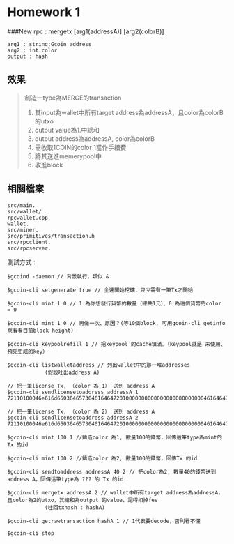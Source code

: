# Homework 1
###New rpc : mergetx [arg1(addressA)] [arg2(colorB)]

	arg1 : string:Gcoin address
	arg2 : int:color
	output : hash

## 效果  
> 創造一type為MERGE的transaction  
> 1. 其input為wallet中所有target address為addressA，且color為colorB的utxo  
> 2. output value為1.中總和  
> 3. output address為addressA, color為colorB  
> 4. 需收取1COIN的color 1當作手續費  
> 5. 將其送進memerypool中  
> 6. 收進block

## 相關檔案

	src/main.
	src/wallet/
	rpcwallet.cpp
	wallet.
	src/miner.
	src/primitives/transaction.h
	src/rpcclient.
	src/rpcserver.

測試方式 : 

	$gcoind -daemon // 背景執行，類似 &

	$gcoin-cli setgenerate true // 全速開始挖礦，只少需有一筆Tx才開始

	$gcoin-cli mint 1 0 // 1 為你想發行貨幣的數量（總共1元）、0 為這個貨幣的color = 0
	
	$gcoin-cli mint 1 0 // 再做一次、原因？(等10個block, 可用gcoin-cli getinfo來看看目前block height)
	
	$gcoin-cli keypoolrefill 1 // 把keypool 的cache填滿。（keypool就是 未使用、預先生成的key）
	
	$gcoin-cli listwalletaddress // 列出wallet中的那一堆addresses
	            (假設吐出address A)

	// 把一筆license Tx, （color 為 1） 送到 address A
	$gcoin-cli sendlicensetoaddress addressA 1 72110100046e616d6503646573046164647201000000000000000000000000046164647200000000000000000000000001046c696e6b0000000000000000000000000000000000000000000000000000000000000000

	// 把一筆license Tx, （color 為 2） 送到 address A
	$gcoin-cli sendlicensetoaddress addressA 2 72110100046e616d6503646573046164647201000000000000000000000000046164647200000000000000000000000001046c696e6b0000000000000000000000000000000000000000000000000000000000000000
	
	$gcoin-cli mint 100 1 //鑄造color 為1, 數量100的錢幣，回傳這筆type為mint的 Tx 的id
	
	$gcoin-cli mint 100 2 //鑄造color 為2, 數量100的錢幣，回傳Tx 的id
	
	$gcoin-cli sendtoaddress addressA 40 2 // 把color為2, 數量40的錢幣送到address A，回傳這筆type為 ??? 的 Tx 的id
	
	$gcoin-cli mergetx addressA 2 // wallet中所有target address為addressA，且color為2的utxo，其總和為output 的value，記得扣掉fee
	            (吐回txhash : hashA)
	
	$gcoin-cli getrawtransaction hashA 1 // 1代表要decode，否則看不懂
	
	$gcoin-cli stop


	
	
	
